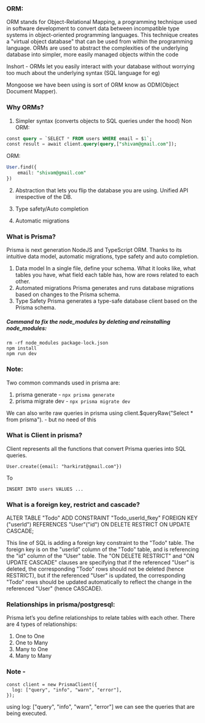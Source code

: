 ### ORM:

ORM stands for Object-Relational Mapping, a programming technique used in software development to convert data between incompatible type systems in object-oriented programming languages.
This technique creates a "virtual object database" that can be used from within the programming language.
ORMs are used to abstract the complexities of the underlying database into simpler, more easily managed objects within the code

Inshort - ORMs let you easily interact with your database without worrying too much about the underlying syntax (SQL language for eg)

Mongoose we have been using is sort of ORM know as ODM(Object Document Mapper).

### Why ORMs?

1. Simpler syntax (converts objects to SQL queries under the hood)
   Non ORM:

```sql
const query = `SELECT * FROM users WHERE email = $1`;
const result = await client.query(query,["shivam@gmail.com"]);
```

ORM:

```sql
User.find({
    email: "shivam@gmail.com"
})
```

2. Abstraction that lets you flip the database you are using. Unified API irrespective of the DB.

3. Type safety/Auto completion

4. Automatic migrations

### What is Prisma?

Prisma is next generation NodeJS and TypeScript ORM. Thanks to its intuitive data model, automatic migrations, type safety and auto completion.

1. Data model
   In a single file, define your schema. What it looks like, what tables you have, what field each table has, how are rows related to each other.
2. Automated migrations
   Prisma generates and runs database migrations based on changes to the Prisma schema.
3. Type Safety
   Prisma generates a type-safe database client based on the Prisma schema.

##### Command to fix the node_modules by deleting and reinstalling node_modules:

```
rm -rf node_modules package-lock.json
npm install
npm run dev
```

### Note:

Two common commands used in prisma are:

1. prisma generate - `npx prisma generate`
2. prisma migrate dev - `npx prisma migrate dev`

We can also write raw queries in prisma using client.$queryRaw("Select \* from prisma"). - but no need of this

### What is Client in prisma?

Client represents all the functions that convert Prisma queries into SQL queries.

```
User.create({email: "harkirat@gmail.com"})
```

To

```
INSERT INTO users VALUES ...
```

### What is a foreign key, restrict and cascade?

ALTER TABLE "Todo" ADD CONSTRAINT "Todo_userId_fkey" FOREIGN KEY ("userId") REFERENCES "User"("id")
ON DELETE RESTRICT
ON UPDATE CASCADE;

This line of SQL is adding a foreign key constraint to the "Todo" table. The foreign key is
on the "userId" column of the "Todo" table, and is referencing the "id" column of the "User" table.
The "ON DELETE RESTRICT" and "ON UPDATE CASCADE" clauses are specifying that if the referenced
"User" is deleted, the corresponding "Todo" rows should not be deleted (hence RESTRICT), but
if the referenced "User" is updated, the corresponding "Todo" rows should be updated automatically
to reflect the change in the referenced "User" (hence CASCADE).

### Relationships in prisma/postgresql:

Prisma let’s you define relationships to relate tables with each other.
There are 4 types of relationships:

1. One to One
2. One to Many
3. Many to One
4. Many to Many

### Note -

```
const client = new PrismaClient({
  log: ["query", "info", "warn", "error"],
});
```
using log: ["query", "info", "warn", "error"] we can see the queries that are being executed.